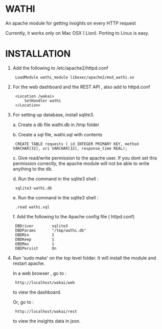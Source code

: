 WATHI
============

An apache module for getting insights on every HTTP request

Currently, it works only on Mac OSX ( Lion). Porting to Linux is easy.

INSTALLATION
===============


1. Add the following to /etc/apache2/httpd.conf

    
        LoadModule wathi_module libexec/apache2/mod_wathi.so
    
    
2. For the web dashboard and the REST API , also add to httpd.conf

    
    	<Location /wakai>
			SetHandler wathi
    	</Location>

    

3. For setting up database, install sqlite3. 

	a. Create a db file wathi.db in /tmp folder
	
	b. Create a sql file, wathi.sql with contents
	
    
        CREATE TABLE requests ( id INTEGER PRIMARY KEY, method VARCHAR[32], uri VARCHAR[32], response_time REAL);

    
	c. Give read/write permission to the apache user. 
	If you dont set this permission correctly, the apache module will not be able to write anything to the db.
	
	d. Run the command in the sqlite3 shell :
	
    	
        sqlite3 wathi.db
		
    	
	e. Run the command in the sqlite3 shell :
	
    	
        .read wathi.sql
		
    	
	f. Add the following to the Apache config file ( httpd.conf)
    	
    
        DBDriver        sqlite3
        DBDParams       "/tmp/wathi.db"
        DBDMin          1
        DBDKeep         1
        DBDMax          1
        DBDPersist      On

    

4. Run 'sudo make' on the top level folder. It will install the module and restart apache.

	In a web browser , go to :
	
    
        http://localhost/wakai/web 

    
	to view the dashboard.
	
	Or, go to : 
	
    
        http://localhost/wakai/rest 

    
	to view the insights data in json.






